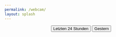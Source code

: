 ```yaml
---
permalink: /webcam/
layout: splash
---
```


<p align="center">
<div id="time_select" class="time_select" style="width: fit-content; margin: auto;">
    <button type="button" class="time_range_button btn btn--primary btn--small" value="0">Letzten 24 Stunden</button>
    <button type="button" class="time_range_button btn btn--small" value="-1">Gestern</button>
    <!-- Buttons get inserted here -->
</div>
</p>

<p>
    <div id="wind-chart"></div>
</p>

<p>
    <div id="temp-chart"></div>
</p>

<div class="chart_wrap">
    <div id="vbatt-chart" class="chart"></div>
</div>

<script type="text/javascript" src="https://www.gstatic.com/charts/loader.js"></script>
<script type="text/javascript" src="https://ajax.googleapis.com/ajax/libs/jquery/1.10.2/jquery.min.js"></script>

<script src="/assets/js/draw_charts.js" ></script>

<script>
  $(document).ready(function() {
    //create buttons
    var d = new Date("2019-09-30T10:00:00");
    console.log(d)
    var days = ['Sonntag','Montag','Dienstag','Mittwoch',
               'Donnerstag','Freitag','Samstag'];

    var offset = -2;
    d.setDate(d.getDate() + offset);
    for(var i=0; i<5; i++) {
      $("#time_select").append(
        '<button type="button"' +
        ' class="time_range_button btn btn--small"' +
        ' style="margin-right: 0.25rem;"' +
        ' value="' + offset + '">' +
        days[d.getDay()] + '</button>'
      );
      offset--;
      d.setDate(d.getDate()-1);
    }

    $(".time_range_button").click(function() {
      $(".time_range_button").removeClass("btn--primary");
      $(this).addClass("btn--primary");
      drawCharts(parseInt(this.value));
    });

    $("#vbatt-link").click(function() { drawVBatt(); });

    //create trigger to resizeEnd event
    $(window).resize(function() {
      if(this.resizeTO) clearTimeout(this.resizeTO);
      this.resizeTO = setTimeout(function() {
        $(this).trigger('resizeEnd');
      }, 500);
    });
 });

  google.charts.load('current', {'packages':['corechart'], 'language': 'de'});
  google.charts.setOnLoadCallback(drawCharts);
</script>
